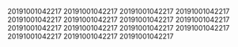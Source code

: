 20191001042217
20191001042217
20191001042217
20191001042217
20191001042217
20191001042217
20191001042217
20191001042217
20191001042217
20191001042217
20191001042217
20191001042217
20191001042217
20191001042217
20191001042217
